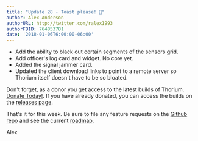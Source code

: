 ```yaml
---
title: "Update 28 - Toast please! 🍞"
author: Alex Anderson
authorURL: http://twitter.com/ralex1993
authorFBID: 764853781
date: '2018-01-06T6:00:00-06:00'
---
```


- Add the ability to black out certain segments of the sensors grid.
- Add officer's log card and widget. No core yet.
- Added the signal jammer card.
- Updated the client download links to point to a remote server so Thorium itself doesn't have to be so bloated.

Don't forget, as a donor you get access to the latest builds of Thorium. [Donate Today!](/en/donate). If you have already donated, you can access the builds on the [releases page](/en/releases).

That's it for this week. Be sure to file any feature requests on the [Github repo](https://github.com/Thorium-Sim/thorium/issues) and see the current [roadmap](https://github.com/Thorium-Sim/thorium/projects/2).

Alex
